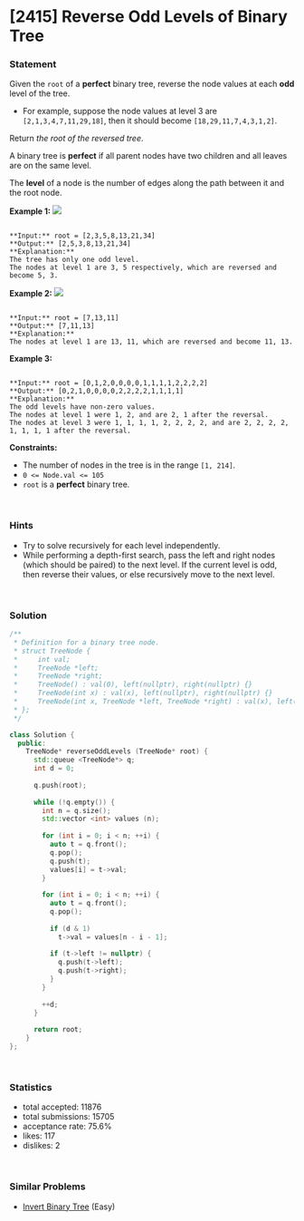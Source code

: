 # [2415] Reverse Odd Levels of Binary Tree



### Statement

Given the `root` of a **perfect** binary tree, reverse the node values at each **odd** level of the tree.

* For example, suppose the node values at level 3 are `[2,1,3,4,7,11,29,18]`, then it should become `[18,29,11,7,4,3,1,2]`.



Return *the root of the reversed tree*.

A binary tree is **perfect** if all parent nodes have two children and all leaves are on the same level.

The **level** of a node is the number of edges along the path between it and the root node.


**Example 1:**
![](https://assets.leetcode.com/uploads/2022/07/28/first_case1.png)

```

**Input:** root = [2,3,5,8,13,21,34]
**Output:** [2,5,3,8,13,21,34]
**Explanation:** 
The tree has only one odd level.
The nodes at level 1 are 3, 5 respectively, which are reversed and become 5, 3.

```

**Example 2:**
![](https://assets.leetcode.com/uploads/2022/07/28/second_case3.png)

```

**Input:** root = [7,13,11]
**Output:** [7,11,13]
**Explanation:** 
The nodes at level 1 are 13, 11, which are reversed and become 11, 13.

```

**Example 3:**

```

**Input:** root = [0,1,2,0,0,0,0,1,1,1,1,2,2,2,2]
**Output:** [0,2,1,0,0,0,0,2,2,2,2,1,1,1,1]
**Explanation:** 
The odd levels have non-zero values.
The nodes at level 1 were 1, 2, and are 2, 1 after the reversal.
The nodes at level 3 were 1, 1, 1, 1, 2, 2, 2, 2, and are 2, 2, 2, 2, 1, 1, 1, 1 after the reversal.

```

**Constraints:**
* The number of nodes in the tree is in the range `[1, 214]`.
* `0 <= Node.val <= 105`
* `root` is a **perfect** binary tree.


<br>

### Hints

- Try to solve recursively for each level independently.
- While performing a depth-first search, pass the left and right nodes (which should be paired) to the next level. If the current level is odd, then reverse their values, or else recursively move to the next level.

<br>

### Solution

```cpp
/**
 * Definition for a binary tree node.
 * struct TreeNode {
 *     int val;
 *     TreeNode *left;
 *     TreeNode *right;
 *     TreeNode() : val(0), left(nullptr), right(nullptr) {}
 *     TreeNode(int x) : val(x), left(nullptr), right(nullptr) {}
 *     TreeNode(int x, TreeNode *left, TreeNode *right) : val(x), left(left), right(right) {}
 * };
 */

class Solution {
  public:
    TreeNode* reverseOddLevels (TreeNode* root) {
      std::queue <TreeNode*> q;
      int d = 0;
      
      q.push(root);
      
      while (!q.empty()) {
        int n = q.size();
        std::vector <int> values (n);
        
        for (int i = 0; i < n; ++i) {
          auto t = q.front();
          q.pop();
          q.push(t);
          values[i] = t->val;
        }
        
        for (int i = 0; i < n; ++i) {
          auto t = q.front();
          q.pop();
          
          if (d & 1)
            t->val = values[n - i - 1];
          
          if (t->left != nullptr) {
            q.push(t->left);
            q.push(t->right);
          }
        }
        
        ++d;
      }
      
      return root;
    }
};
```

<br>

### Statistics

- total accepted: 11876
- total submissions: 15705
- acceptance rate: 75.6%
- likes: 117
- dislikes: 2

<br>

### Similar Problems

- [Invert Binary Tree](https://leetcode.com/problems/invert-binary-tree) (Easy)
